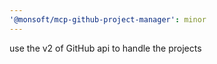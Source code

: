 ```yaml
---
'@monsoft/mcp-github-project-manager': minor
---
```


use the v2 of GitHub api to handle the projects
